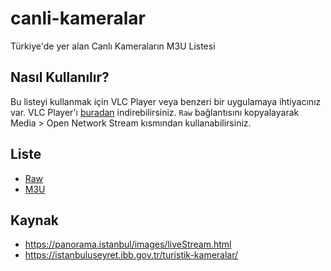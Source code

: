 # canli-kameralar

Türkiye'de yer alan Canlı Kameraların M3U Listesi

## Nasıl Kullanılır?

Bu listeyi kullanmak için VLC Player veya benzeri bir uygulamaya ihtiyacınız var. VLC Player'ı [buradan](https://www.videolan.org/vlc/) indirebilirsiniz. `Raw` bağlantısını kopyalayarak Media > Open Network Stream kısmından kullanabilirsiniz.

## Liste

- [Raw](https://raw.githubusercontent.com/ramazansancar/canli-kameralar/main/stream.m3u)
- [M3U](./stream.m3u)

## Kaynak

- https://panorama.istanbul/images/liveStream.html
- https://istanbuluseyret.ibb.gov.tr/turistik-kameralar/
